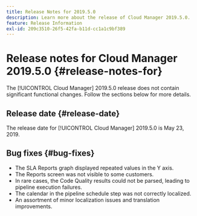 ```yaml
---
title: Release Notes for 2019.5.0
description: Learn more about the release of Cloud Manager 2019.5.0.
feature: Release Information
exl-id: 209c3510-26f5-42fa-b11d-cc1a1c9bf389
---
```

# Release notes for Cloud Manager 2019.5.0 {#release-notes-for}

The [!UICONTROL Cloud Manager] 2019.5.0 release does not contain significant functional changes. Follow the sections below for more details.

## Release date {#release-date}

The release date for [!UICONTROL Cloud Manager] 2019.5.0 is May 23, 2019.


## Bug fixes {#bug-fixes}

* The SLA Reports graph displayed repeated values in the Y axis.
* The Reports screen was not visible to some customers.
* In rare cases, the Code Quality results could not be parsed, leading to pipeline execution failures.
* The calendar in the pipeline schedule step was not correctly localized.
* An assortment of minor localization issues and translation improvements.
